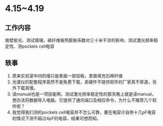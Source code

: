 # 4.15~4.19

## 工作内容

凿壁偷光、测试玻璃，碳纤维板热膨胀系数对三十米干涉的影响、测试激光频率稳定性、测pockels cell电容

## 轶事

1. 原来实验室中间的墙只是表面一层铝板，里面填充石棉纤维
2. 光谱仪的配套程序竟然不是免费下载，卖硬件不提供软件的厂家真不厚道，另外下载真慢。
3. 读manual也是一项技能啊，测试激光频率稳定性的那天晚上就是读manual，想办法将数据导入电脑。它提供了通讯端口及相应命令，为什么不推荐几个软件呢？
4. 我觉得我们测的pockels cell电容并不怎么可靠，要在电容计自带十几pF电容的情况下测不超过4pF的电容，结果可想而知。

